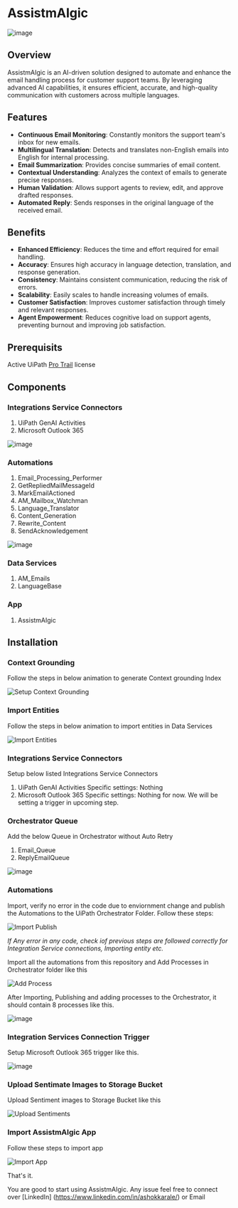 # AssistmAIgic
![image](https://github.com/user-attachments/assets/c02c6c87-ee98-48c3-a1fd-d799448723b4)

## Overview

AssistmAIgic is an AI-driven solution designed to automate and enhance the email handling process for customer support teams. By leveraging advanced AI capabilities, it ensures efficient, accurate, and high-quality communication with customers across multiple languages.

## Features

- **Continuous Email Monitoring**: Constantly monitors the support team's inbox for new emails.
- **Multilingual Translation**: Detects and translates non-English emails into English for internal processing.
- **Email Summarization**: Provides concise summaries of email content.
- **Contextual Understanding**: Analyzes the context of emails to generate precise responses.
- **Human Validation**: Allows support agents to review, edit, and approve drafted responses.
- **Automated Reply**: Sends responses in the original language of the received email.

## Benefits

- **Enhanced Efficiency**: Reduces the time and effort required for email handling.
- **Accuracy**: Ensures high accuracy in language detection, translation, and response generation.
- **Consistency**: Maintains consistent communication, reducing the risk of errors.
- **Scalability**: Easily scales to handle increasing volumes of emails.
- **Customer Satisfaction**: Improves customer satisfaction through timely and relevant responses.
- **Agent Empowerment**: Reduces cognitive load on support agents, preventing burnout and improving job satisfaction.

## Prerequisits
Active UiPath [Pro Trail](https://cloud.uipath.com/portal_/register?subscriptionPlan=trial) license
## Components
### Integrations Service Connectors
1. UiPath GenAI Activities
2. Microsoft Outlook 365
   
![image](https://github.com/user-attachments/assets/39b73ece-0756-40fd-9579-900233dd831c)

### Automations
1. Email_Processing_Performer
2. GetRepliedMailMessageId
3. MarkEmailActioned
4. AM_Mailbox_Watchman
5. Language_Translator
6. Content_Generation
7. Rewrite_Content
8. SendAcknowledgement

![image](https://github.com/user-attachments/assets/87229ecf-137c-4e18-a251-995cabf95342)

### Data Services
1. AM_Emails
2. LanguageBase

### App
1. AssistmAIgic

## Installation
### Context Grounding
Follow the steps in below animation to generate Context grounding Index

![Setup Context Grounding](https://github.com/user-attachments/assets/6ee1c2fc-20d9-405a-864a-28ae518e9bda)

### Import Entities
Follow the steps in below animation to import entities in Data Services

![Import Entities](https://github.com/user-attachments/assets/a8f8b0c8-9513-4c25-b70b-161a29585e37)

### Integrations Service Connectors
Setup below listed Integrations Service Connectors
1. UiPath GenAI Activities
   Specific settings: Nothing
3. Microsoft Outlook 365
   Specific settings: Nothing for now. We will be setting a trigger in upcoming step.

### Orchestrator Queue
Add the below Queue in Orchestrator without Auto Retry
1. Email_Queue
2. ReplyEmailQueue

![image](https://github.com/user-attachments/assets/1a3a6b8e-e78e-47b9-ad0a-dfc639b8f6ec)

### Automations
Import, verify no error in the code due to enviornment change and publish the Automations to the UiPath Orchestrator Folder. Follow these steps:

![Import   Publish](https://github.com/user-attachments/assets/fc011213-bbf6-41e1-83cc-64dbba0ca6ec)

_If Any error in any code, check iof previous steps are followed correctly for Integration Service connections, Importing entity etc._
   
Import all the automations from this repository and Add Processes in Orchestrator folder like this

![Add Process](https://github.com/user-attachments/assets/ffb34382-6d2e-493d-8417-3e071d6730f1)

After Importing, Publishing and adding processes to the Orchestrator, it should contain 8 processes like this.

![image](https://github.com/user-attachments/assets/8bb5f4db-5bd0-48d6-b561-560ef78e46cd)

### Integration Services Connection Trigger
Setup Microsoft Outlook 365 trigger like this.

![image](https://github.com/user-attachments/assets/20fdd8d7-92db-495e-ba19-788ca5bbe32d)

### Upload Sentimate Images to Storage Bucket
Upload Sentiment images to Storage Bucket like this

![Upload Sentiments](https://github.com/user-attachments/assets/4e26ec73-a292-407c-bcbb-05a58cc40bac)


### Import AssistmAIgic App
Follow these steps to import app

![Import App](https://github.com/user-attachments/assets/4de3e4d7-fcf2-4064-b6d0-a255b9511e2b)

That's it.

You are good to start using AssistmAIgic. Any issue feel free to connect over [LinkedIn] (https://www.linkedin.com/in/ashokkarale/) or Email


